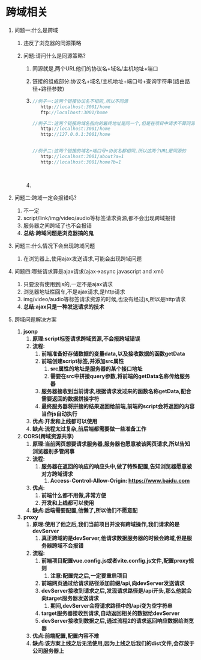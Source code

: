 #  跨域相关

1. 问题一:什么是跨域

   1. 违反了浏览器的同源策略

   2. 问题:请问什么是同源策略?

      1. 同源就是,两个URL他们的协议名+域名/主机地址+端口

      2. 链接的组成部分:协议名+域名/主机地址+端口号+查询字符串(路由路径+路径参数)

      3. ```javascript
         //例子一:这两个链接协议名不相同,所以不同源
         	http://localhost:3001/home
         	ftp://localhost:3001/home

         //例子二:这两个链接的域名指向的最终地址是同一个,但是在项目中请求不算同源
         	http://localhost:3001/home
         	http://127.0.0.1:3001/home

         	
         //例子二:这两个链接的域名+端口号+协议名都相同,所以这两个URL是同源的
         	http://localhost:3001/about?a=1
         	http://localhost:3001/home?b=1
         ```

         ​

      4. ​

2. 问题二:跨域一定会报错吗?

   1. 不一定
   2. script/link/img/video/audio等标签请求资源,都不会出现跨域报错
   3. 服务器之间跨域了也不会报错
   4. **总结:跨域问题是浏览器搞的鬼**

3. 问题三:什么情况下会出现跨域问题

   1. 在浏览器上,使用ajax发送请求,可能会出现跨域问题

4. 问题四:哪些请求算是ajax请求(ajax->async javascript and xml)

   1. 只要没有使用到js的,一定不是ajax请求
   2. 浏览器地址栏回车,不是ajax请求,是http请求
   3. img/video/audio等标签请求资源的时候,也没有经过js,所以是http请求
   4. **总结:ajax只是一种发送请求的技术**

5. 跨域问题解决方案

   1. **jsonp**
      1. **原理:script标签请求跨域资源,不会报跨域错误**
      2. **流程:**
         1. **前端准备好存储数据的变量data,以及接收数据的函数getData**
         2. **前端创建script标签,并添加src属性**
            1. **src属性的地址是服务器的某个接口地址**
            2. **需要在src中拼接query参数,将前端的getData名称传给服务器**
         3. **服务器接收到当前请求,根据请求发过来的函数名称getData,配合需要返回的数据拼接字符**
         4. **最终服务器将拼接的结果返回给前端,前端的script会将返回的内容当作js自动执行**
      3. **优点:开发和上线都可以使用**
      4. **缺点:流程太过复杂,前后端都需要做一些准备工作**
   2. **CORS(跨域资源共享)**
      1. **原理:当前网页想要请求服务器,服务器也愿意被该网页请求,所以告知浏览器别多管闲事**
      2. **流程:**
         1. **服务器在返回的响应的响应头中,做了特殊配置,告知浏览器愿意被对方跨域请求**
            1. **Access-Control-Allow-Origin: https://www.baidu.com**
      3. **优点:**
         1. **前端什么都不用做,非常方便**
         2. **开发和上线都可以使用**
      4. **缺点:后端需要配置,他懒了,所以他们不愿意配**
   3. **proxy**
      1. **原理:使用了他之后,我们当前项目并没有跨域操作,我们请求的是devServer**
         1. **真正跨域的是devServer,他请求数据服务器的时候会跨域,但是服务器跨域不会报错**
      2. **流程:**
         1. **前端项目配置vue.config.js或者vite.config.js文件,配置proxy规则**
            1. **注意:配置完之后,一定要重启项目**
         2. **前端网页通过给请求路径添加前缀/api,向devServer发送请求**
         3. **devServer接收到请求之后,发现请求路径是/api开头,那么他就会向target服务器发送请求**
            1. **期间,devServer会将请求路径中的/api变为空字符串**
         4. **target服务器接收到请求,自动返回相关的数据给devServer**
         5. **devServer接收到数据之后,通过流程2的请求返回响应数据给浏览器**
      3. **优点:前端配置,配置内容不难**
      4. **缺点:该方案上线之后无法使用,因为上线之后我们的dist文件,会存放于公司服务器上**

